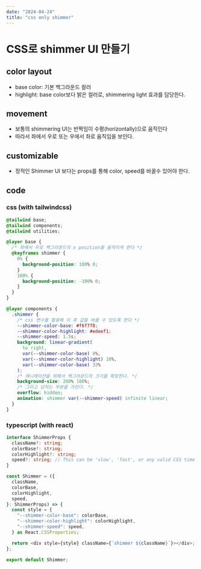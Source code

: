 ```yaml
---
date: "2024-04-24"
title: "css only shimmer"
---
```


# CSS로 shimmer UI 만들기

## color layout

- base color: 기본 백그라운드 컬러
- highlight: base color보다 밝은 컬러로, shimmering light 효과를 담당한다.

## movement

- 보통의 shimmering UI는 반짝임이 수평(horizontally)으로 움직인다
- 따라서 좌에서 우로 또는 우에서 좌로 움직임을 보인다.

## customizable

- 정적인 Shimmer UI 보다는 props를 통해 color, speed를 바꿀수 있어야 한다.

## code

### css (with tailwindcss)

```css
@tailwind base;
@tailwind components;
@tailwind utilities;

@layer base {
  /* 좌에서 우로 백그라운드의 x position을 움직이게 한다 */
  @keyframes shimmer {
    0% {
      background-position: 100% 0;
    }
    100% {
      background-position: -100% 0;
    }
  }
}

@layer components {
  .shimmer {
    /* css 변수를 활용해 이 후 값을 바꿀 수 있도록 한다 */
    --shimmer-color-base: #f6f7f8;
    --shimmer-color-highlight: #edeef1;
    --shimmer-speed: 1.5s;
    background: linear-gradient(
      to right,
      var(--shimmer-color-base) 8%,
      var(--shimmer-color-highlight) 18%,
      var(--shimmer-color-base) 33%
    );
    /* 애니메이션을 위해서 백그라운드의 크기를 확장한다. */
    background-size: 200% 100%;
    /* 그리고 넘치는 부분을 가린다. */
    overflow: hidden;
    animation: shimmer var(--shimmer-speed) infinite linear;
  }
}

```

### typescript (with react)

```typescript
interface ShimmerProps {
  className?: string;
  colorBase?: string;
  colorHighlight?: string;
  speed?: string; // This can be 'slow', 'fast', or any valid CSS time unit
}

const Shimmer = ({
  className,
  colorBase,
  colorHighlight,
  speed,
}: ShimmerProps) => {
  const style = {
    "--shimmer-color-base": colorBase,
    "--shimmer-color-highlight": colorHighlight,
    "--shimmer-speed": speed,
  } as React.CSSProperties;

  return <div style={style} className={`shimmer ${className}`}></div>;
};

export default Shimmer;

```
